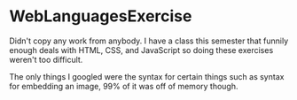 # WebLanguagesExercise

Didn't copy any work from anybody. I have a class this semester that funnily enough deals with HTML, CSS, and JavaScript so doing these exercises weren't too difficult.

The only things I googled were the syntax for certain things such as syntax for embedding an image, 99% of it was off of memory though.

